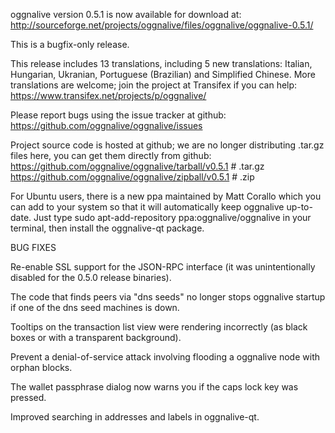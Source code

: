 oggnalive version 0.5.1 is now available for download at:
http://sourceforge.net/projects/oggnalive/files/oggnalive/oggnalive-0.5.1/

This is a bugfix-only release.

This release includes 13 translations, including 5 new translations:
Italian, Hungarian, Ukranian, Portuguese (Brazilian) and Simplified Chinese.
More translations are welcome; join the project at Transifex if you can help:
https://www.transifex.net/projects/p/oggnalive/

Please report bugs using the issue tracker at github:
https://github.com/oggnalive/oggnalive/issues

Project source code is hosted at github; we are no longer
distributing .tar.gz files here, you can get them
directly from github:
https://github.com/oggnalive/oggnalive/tarball/v0.5.1  # .tar.gz
https://github.com/oggnalive/oggnalive/zipball/v0.5.1  # .zip

For Ubuntu users, there is a new ppa maintained by Matt Corallo which
you can add to your system so that it will automatically keep
oggnalive up-to-date.  Just type
sudo apt-add-repository ppa:oggnalive/oggnalive
in your terminal, then install the oggnalive-qt package.


BUG FIXES

Re-enable SSL support for the JSON-RPC interface (it was unintentionally
disabled for the 0.5.0 release binaries).

The code that finds peers via "dns seeds" no longer stops oggnalive startup
if one of the dns seed machines is down.

Tooltips on the transaction list view were rendering incorrectly (as black boxes
or with a transparent background).

Prevent a denial-of-service attack involving flooding a oggnalive node with
orphan blocks.

The wallet passphrase dialog now warns you if the caps lock key was pressed.

Improved searching in addresses and labels in oggnalive-qt.
